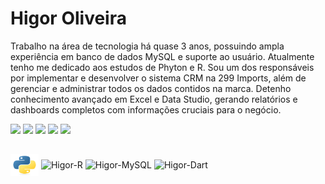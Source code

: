 # Higor Oliveira

Trabalho na área de tecnologia há quase 3 anos, possuindo ampla experiência em banco de dados MySQL e suporte ao usuário. Atualmente tenho me dedicado aos estudos de Phyton e R. Sou um dos responsáveis por implementar e desenvolver o sistema CRM na 299 Imports, além de gerenciar e administrar todos os dados contidos na marca. Detenho conhecimento avançado em Excel e Data Studio, gerando relatórios e dashboards completos com informações cruciais para o negócio.

<a href="https://api.whatsapp.com/send?phone=5561991088509" rel="nofollow"><img src="https://img.shields.io/badge/WhatsApp-25D366?style=for-the-badge&logo=whatsapp&logoColor=white" data-canonical-src="https://img.shields.io/badge/WhatsApp-25D366?style=for-the-badge&logo=whatsapp&logoColor=white" style="max-width: 100%;"></a>
<a href="https://t.me/hgosouza" rel="nofollow"><img src="https://img.shields.io/badge/Telegram-2CA5E0?style=for-the-badge&logo=telegram&logoColor=white" data-canonical-src="https://img.shields.io/badge/Telegram-2CA5E0?style=for-the-badge&logo=telegram&logoColor=white" style="max-width: 100%;"></a>
<a href="mailto:higorvianet@gmail.com"><img src="https://img.shields.io/badge/Gmail-D14836?style=for-the-badge&logo=gmail&logoColor=white" data-canonical-src="https://img.shields.io/badge/Gmail-D14836?style=for-the-badge&logo=gmail&logoColor=white" style="max-width: 100%;"></a>
<a href="https://www.linkedin.com/in/higor-de-oliveira/" rel="nofollow"><img src="https://img.shields.io/badge/-LinkedIn-%230077B5?style=for-the-badge&amp;logo=linkedin&amp;logoColor=white" data-canonical-src="https://img.shields.io/badge/-LinkedIn-%230077B5?style=for-the-badge&amp;logo=linkedin&amp;logoColor=white" style="max-width: 100%;"></a>
<a href="https://www.kaggle.com/hgosouza" rel="nofollow"><img src="https://img.shields.io/badge/Kaggle-20BEFF?style=for-the-badge&logo=Kaggle&logoColor=white" data-canonical-src="https://img.shields.io/badge/Kaggle-20BEFF?style=for-the-badge&logo=Kaggle&logoColor=white" style="max-width: 100%;"></a>
##
<img align="center" alt="Higor-Python" height="35" width="45" src="https://raw.githubusercontent.com/devicons/devicon/master/icons/python/python-original.svg" style="max-width: 100%;">    <img align="center" alt="Higor-R" height="30" width="40" src="https://user-images.githubusercontent.com/102627812/183654129-6cf87f53-b3a5-41cf-9b7d-4a1a16473492.png" style="max-width: 100%;">    <img align="center" alt="Higor-MySQL" height="60" width="70" src="https://cdn.jsdelivr.net/gh/devicons/devicon/icons/mysql/mysql-original-wordmark.svg" style="max-width: 100%;">    <img align="center" alt="Higor-Dart" height="60" width="70" src="https://cdn.jsdelivr.net/gh/devicons/devicon/icons/dart/dart-plain-wordmark.svg" style="max-width: 100%;">
